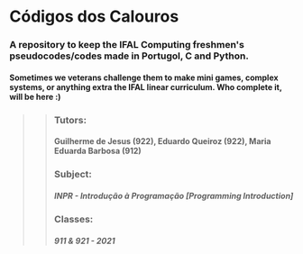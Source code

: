 # Códigos dos Calouros
### A repository to keep the IFAL Computing freshmen's pseudocodes/codes made in Portugol, C and Python.
#### Sometimes we veterans challenge them to make mini games, complex systems, or anything extra the IFAL linear curriculum. Who complete it, will be here :)
>
>>### Tutors: 
>>#### Guilherme de Jesus (922), Eduardo Queiroz (922), Maria Eduarda Barbosa (912)
>>### Subject: 
>>##### INPR - Introdução à Programação [Programming Introduction]
>>### Classes:
>>##### 911 & 921 - 2021
